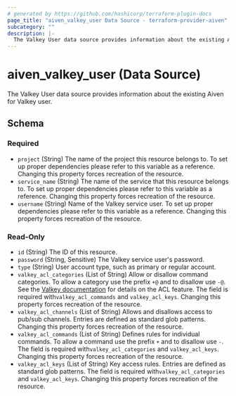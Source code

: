 ```yaml
---
# generated by https://github.com/hashicorp/terraform-plugin-docs
page_title: "aiven_valkey_user Data Source - terraform-provider-aiven"
subcategory: ""
description: |-
  The Valkey User data source provides information about the existing Aiven for Valkey user.
---
```


# aiven_valkey_user (Data Source)

The Valkey User data source provides information about the existing Aiven for Valkey user.



<!-- schema generated by tfplugindocs -->
## Schema

### Required

- `project` (String) The name of the project this resource belongs to. To set up proper dependencies please refer to this variable as a reference. Changing this property forces recreation of the resource.
- `service_name` (String) The name of the service that this resource belongs to. To set up proper dependencies please refer to this variable as a reference. Changing this property forces recreation of the resource.
- `username` (String) Name of the Valkey service user. To set up proper dependencies please refer to this variable as a reference. Changing this property forces recreation of the resource.

### Read-Only

- `id` (String) The ID of this resource.
- `password` (String, Sensitive) The Valkey service user's password.
- `type` (String) User account type, such as primary or regular account.
- `valkey_acl_categories` (List of String) Allow or disallow command categories. To allow a category use the prefix `+@` and to disallow use `-@`. See the [Valkey documentation](https://valkey.io/topics/acl/) for details on the ACL feature. The field is required with`valkey_acl_commands` and `valkey_acl_keys`. Changing this property forces recreation of the resource.
- `valkey_acl_channels` (List of String) Allows and disallows access to pub/sub channels. Entries are defined as standard glob patterns. Changing this property forces recreation of the resource.
- `valkey_acl_commands` (List of String) Defines rules for individual commands. To allow a command use the prefix `+` and to disallow use `-`. The field is required with`valkey_acl_categories` and `valkey_acl_keys`. Changing this property forces recreation of the resource.
- `valkey_acl_keys` (List of String) Key access rules. Entries are defined as standard glob patterns. The field is required with`valkey_acl_categories` and `valkey_acl_keys`. Changing this property forces recreation of the resource.
